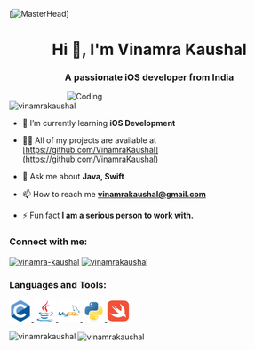 [![MasterHead](https://e0.pxfuel.com/wallpapers/25/153/desktop-wallpaper-apple-developer.jpg)]
<h1 align="center">Hi 👋, I'm Vinamra Kaushal</h1>
<h3 align="center">A passionate iOS developer from India</h3>

<img align="right" alt="Coding" width="400" src="https://camo.githubusercontent.com/cae12fddd9d6982901d82580bdf321d81fb299141098ca1c2d4891870827bf17/68747470733a2f2f6d69726f2e6d656469756d2e636f6d2f6d61782f313336302f302a37513379765349765f7430696f4a2d5a2e676966">

<p align="left"> <img src="https://komarev.com/ghpvc/?username=vinamrakaushal&label=Profile%20views&color=0e75b6&style=flat" alt="vinamrakaushal" /> </p>

- 🌱 I’m currently learning **iOS Development**

- 👨‍💻 All of my projects are available at [https://github.com/VinamraKaushal](https://github.com/VinamraKaushal)

- 💬 Ask me about **Java, Swift**

- 📫 How to reach me **vinamrakaushal@gmail.com**

- ⚡ Fun fact **I am a serious person to work with.**

<h3 align="left">Connect with me:</h3>
<p align="left">
<a href="https://linkedin.com/in/vinamra-kaushal" target="blank"><img align="center" src="https://raw.githubusercontent.com/rahuldkjain/github-profile-readme-generator/master/src/images/icons/Social/linked-in-alt.svg" alt="vinamra-kaushal" height="30" width="40" /></a>
<a href="https://auth.geeksforgeeks.org/user/vinamrakaushal" target="blank"><img align="center" src="https://raw.githubusercontent.com/rahuldkjain/github-profile-readme-generator/master/src/images/icons/Social/geeks-for-geeks.svg" alt="vinamrakaushal" height="30" width="40" /></a>
</p>

<h3 align="left">Languages and Tools:</h3>
<p align="left"> <a href="https://www.cprogramming.com/" target="_blank" rel="noreferrer"> <img src="https://raw.githubusercontent.com/devicons/devicon/master/icons/c/c-original.svg" alt="c" width="40" height="40"/> </a> <a href="https://www.java.com" target="_blank" rel="noreferrer"> <img src="https://raw.githubusercontent.com/devicons/devicon/master/icons/java/java-original.svg" alt="java" width="40" height="40"/> </a> <a href="https://www.mysql.com/" target="_blank" rel="noreferrer"> <img src="https://raw.githubusercontent.com/devicons/devicon/master/icons/mysql/mysql-original-wordmark.svg" alt="mysql" width="40" height="40"/> </a> <a href="https://www.python.org" target="_blank" rel="noreferrer"> <img src="https://raw.githubusercontent.com/devicons/devicon/master/icons/python/python-original.svg" alt="python" width="40" height="40"/> </a> <a href="https://developer.apple.com/swift/" target="_blank" rel="noreferrer"> <img src="https://raw.githubusercontent.com/devicons/devicon/master/icons/swift/swift-original.svg" alt="swift" width="40" height="40"/> </a> </p>

<p><img align="left" src="https://github-readme-stats.vercel.app/api/top-langs?username=vinamrakaushal&show_icons=true&locale=en&layout=compact" alt="vinamrakaushal" /></p>

<p>&nbsp;<img align="center" src="https://github-readme-stats.vercel.app/api?username=vinamrakaushal&show_icons=true&locale=en" alt="vinamrakaushal" /></p>
